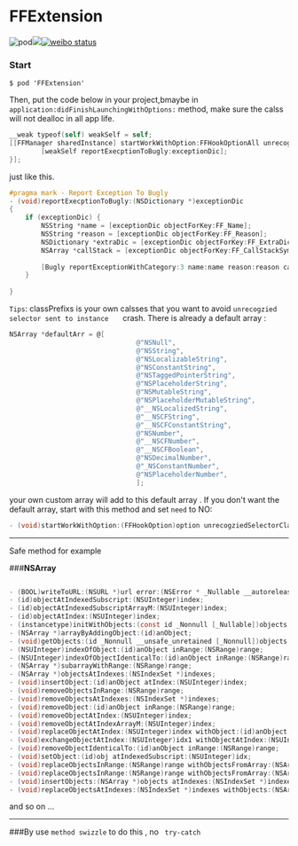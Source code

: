 # FFExtension   

![pod](https://img.shields.io/badge/pod-1.0.7-orange.svg)![](https://img.shields.io/badge/license-MIT-green.svg)[![weibo status](https://img.shields.io/badge/weibo-%40Zombie%E7%AC%AC%E4%B8%83%E7%AB%A0-brightgreen.svg)](https://weibo.com/1247589445)



### Start

```
$ pod 'FFExtension'
```



Then, put the code below in your project,bmaybe in `application:didFinishLaunchingWithOptions:`    method, make sure the calss will not dealloc in all app life.

```objective-c
__weak typeof(self) weakSelf = self;
[[FFManager sharedInstance] startWorkWithOption:FFHookOptionAll unrecogziedSelectorClassPrefixs:@[@"SSZ"] callBackBlock:^(NSDictionary *exceptionDic) {
        [weakSelf reportExecptionToBugly:exceptionDic];
}];
```



just like this.

```objective-c
#pragma mark - Report Exception To Bugly
- (void)reportExecptionToBugly:(NSDictionary *)exceptionDic
{
    if (exceptionDic) {
        NSString *name = [exceptionDic objectForKey:FF_Name];
        NSString *reason = [exceptionDic objectForKey:FF_Reason];
        NSDictionary *extraDic = [exceptionDic objectForKey:FF_ExtraDic];
        NSArray *callStack = [exceptionDic objectForKey:FF_CallStackSymbols];
        
        [Bugly reportExceptionWithCategory:3 name:name reason:reason callStack:callStack 			extraInfo:extraDic terminateApp:NO];
    }
    
}
```



`Tips`: classPrefixs is your own calsses that you want to avoid `unrecogzied selector sent to instance   ` crash. There is already a default array :

```objective-c
NSArray *defaultArr = @[
                                @"NSNull",
                                @"NSString",
                                @"NSLocalizableString",
                                @"NSConstantString",
                                @"NSTaggedPointerString",
                                @"NSPlaceholderString",
                                @"NSMutableString",
                                @"NSPlaceholderMutableString",
                                @"__NSLocalizedString",
                                @"__NSCFString",
                                @"__NSCFConstantString",
                                @"NSNumber",
                                @"__NSCFNumber",
                                @"__NSCFBoolean",
                                @"NSDecimalNumber",
                                @"_NSConstantNumber",
                                @"NSPlaceholderNumber",
                                ];
```

your own custom array will add to this default array . If you don't want the default array, start with this method and set `need` to NO:

```objective-c
- (void)startWorkWithOption:(FFHookOption)option unrecogziedSelectorClassPrefixs:(NSArray<NSString *> *)classPrefixs needDefault:(BOOL)need callBackBlock:(FFExceptionBlock)block;
```



---



Safe method for example

###**NSArray**

```objective-c

- (BOOL)writeToURL:(NSURL *)url error:(NSError * _Nullable __autoreleasing *)error;
- (id)objectAtIndexedSubscript:(NSUInteger)index;
- (id)objectAtIndexedSubscriptArrayM:(NSUInteger)index;
- (id)objectAtIndex:(NSUInteger)index;
- (instancetype)initWithObjects:(const id _Nonnull [_Nullable])objects count:(NSUInteger)cnt;
- (NSArray *)arrayByAddingObject:(id)anObject;
- (void)getObjects:(id _Nonnull __unsafe_unretained [_Nonnull])objects range:(NSRange)range;
- (NSUInteger)indexOfObject:(id)anObject inRange:(NSRange)range;
- (NSUInteger)indexOfObjectIdenticalTo:(id)anObject inRange:(NSRange)range;
- (NSArray *)subarrayWithRange:(NSRange)range;
- (NSArray *)objectsAtIndexes:(NSIndexSet *)indexes;
- (void)insertObject:(id)anObject atIndex:(NSUInteger)index;
- (void)removeObjectsInRange:(NSRange)range;
- (void)removeObjectsAtIndexes:(NSIndexSet *)indexes;
- (void)removeObject:(id)anObject inRange:(NSRange)range;
- (void)removeObjectAtIndex:(NSUInteger)index;
- (void)removeObjectAtIndexArrayM:(NSUInteger)index;
- (void)replaceObjectAtIndex:(NSUInteger)index withObject:(id)anObject;
- (void)exchangeObjectAtIndex:(NSUInteger)idx1 withObjectAtIndex:(NSUInteger)idx2;
- (void)removeObjectIdenticalTo:(id)anObject inRange:(NSRange)range;
- (void)setObject:(id)obj atIndexedSubscript:(NSUInteger)idx;
- (void)replaceObjectsInRange:(NSRange)range withObjectsFromArray:(NSArray *)otherArray;
- (void)replaceObjectsInRange:(NSRange)range withObjectsFromArray:(NSArray *)otherArray range:(NSRange)otherRange;
- (void)insertObjects:(NSArray *)objects atIndexes:(NSIndexSet *)indexes;
- (void)replaceObjectsAtIndexes:(NSIndexSet *)indexes withObjects:(NSArray *)objects;
```

and so on ...



---



###By use  `method swizzle`  to do this , no  ` try-catch` 